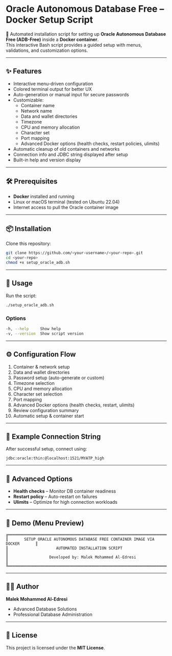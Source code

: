 # Oracle Autonomous Database Free – Docker Setup Script  

🚀 Automated installation script for setting up **Oracle Autonomous Database Free (ADB-Free)** inside a **Docker container**.  
This interactive Bash script provides a guided setup with menus, validations, and customization options.  

---

## ✨ Features  

- Interactive menu-driven configuration  
- Colored terminal output for better UX  
- Auto-generation or manual input for secure passwords  
- Customizable:  
  - Container name  
  - Network name  
  - Data and wallet directories  
  - Timezone  
  - CPU and memory allocation  
  - Character set  
  - Port mapping  
  - Advanced Docker options (health checks, restart policies, ulimits)  
- Automatic cleanup of old containers and networks  
- Connection info and JDBC string displayed after setup  
- Built-in help and version display  

---

## 🛠️ Prerequisites  

- **Docker** installed and running  
- Linux or macOS terminal (tested on Ubuntu 22.04)  
- Internet access to pull the Oracle container image  

---

## 📦 Installation  

Clone this repository:  

```bash
git clone https://github.com/<your-username>/<your-repo>.git
cd <your-repo>
chmod +x setup_oracle_adb.sh
```

---

## 🚀 Usage  

Run the script:  

```bash
./setup_oracle_adb.sh
```

### Options  

```bash
-h, --help     Show help  
-v, --version  Show script version  
```

---

## ⚙️ Configuration Flow  

1. Container & network setup  
2. Data and wallet directories  
3. Password setup (auto-generate or custom)  
4. Timezone selection  
5. CPU and memory allocation  
6. Character set selection  
7. Port mapping  
8. Advanced Docker options (health checks, restart, ulimits)  
9. Review configuration summary  
10. Automatic setup & container start  

---

## 🔑 Example Connection String  

After successful setup, connect using:  

```text
jdbc:oracle:thin:@localhost:1521/MYATP_high
```

---

## 🧩 Advanced Options  

- **Health checks** – Monitor DB container readiness  
- **Restart policy** – Auto-restart on failures  
- **Ulimits** – Optimize for high connection workloads  

---

## 📸 Demo (Menu Preview)  

```
╔══════════════════════════════════════════════════════════════════════════════╗
║       SETUP ORACLE AUTONOMOUS DATABASE FREE CONTAINER IMAGE VIA DOCKER       ║
║                     AUTOMATED INSTALLATION SCRIPT                            ║
║                  Developed by: Malek Mohammed Al-Edresi                      ║
╚══════════════════════════════════════════════════════════════════════════════╝
```

---

## 👨‍💻 Author  

**Malek Mohammed Al-Edresi**  
- Advanced Database Solutions  
- Professional Database Administration  

---

## 📜 License  

This project is licensed under the **MIT License**.  
